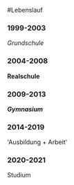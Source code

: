 #Lebenslauf

### 1999-2003

*Grundschule*

### 2004-2008

**Realschule**

### 2009-2013

***Gymnasium***

### 2014-2019

'Ausbildung + Arbeit'

### 2020-2021

Studium
